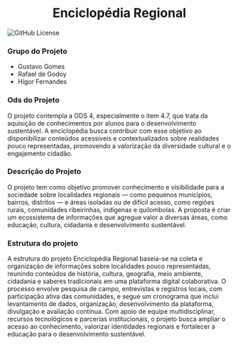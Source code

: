 # <h1 align="center"> Enciclopédia Regional </h1>
![GitHub License](https://img.shields.io/github/license/mashape/apistatus)
<h3>Grupo do Projeto</h3>
<ul>
  <li>Gustavo Gomes</li>
  <li>Rafael de Godoy</li>
  <li>Higor Fernandes</li>
</ul>
<h3>Ods do Projeto</h3>
<p1>O projeto contempla a ODS 4, especialmente o item 4.7, que trata da aquisição de conhecimentos por alunos para o desenvolvimento sustentável. A enciclopédia busca contribuir com esse objetivo ao disponibilizar conteúdos acessíveis e contextualizados sobre realidades pouco representadas, promovendo a valorização da diversidade cultural e o engajamento cidadão.</p1>
<h3>Descrição do Projeto</h3>
<p1> O projeto tem como objetivo promover conhecimento e visibilidade para a sociedade sobre localidades regionais — como pequenos municípios, bairros, distritos — e áreas isoladas ou de difícil acesso, como regiões rurais, comunidades ribeirinhas, indígenas e quilombolas. A proposta é criar um ecossistema de informações que agregue valor a diversas áreas, como educação, cultura, cidadania e desenvolvimento sustentável.</p1>
<h3>Estrutura do projeto</h3>
<p1>A estrutura do projeto Enciclopédia Regional baseia-se na coleta e organização de informações sobre localidades pouco representadas, reunindo conteúdos de história, cultura, geografia, meio ambiente, cidadania e saberes tradicionais em uma plataforma digital colaborativa. O processo envolve pesquisa de campo, entrevistas e registros locais, com participação ativa das comunidades, e segue um cronograma que inclui levantamento de dados, organização, desenvolvimento da plataforma, divulgação e avaliação contínua. Com apoio de equipe multidisciplinar, recursos tecnológicos e parcerias institucionais, o projeto busca ampliar o acesso ao conhecimento, valorizar identidades regionais e fortalecer a educação para o desenvolvimento sustentável.</p1>



